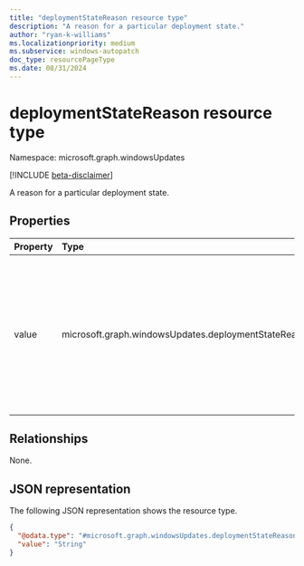 ```yaml
---
title: "deploymentStateReason resource type"
description: "A reason for a particular deployment state."
author: "ryan-k-williams"
ms.localizationpriority: medium
ms.subservice: windows-autopatch
doc_type: resourcePageType
ms.date: 08/31/2024
---
```


# deploymentStateReason resource type

Namespace: microsoft.graph.windowsUpdates

[!INCLUDE [beta-disclaimer](../../includes/beta-disclaimer.md)]

A reason for a particular deployment state.

## Properties
|Property|Type|Description|
|:---|:---|:---|
|value|microsoft.graph.windowsUpdates.deploymentStateReasonValue|Specifies a reason for the deployment state. Possible values are: `scheduledByOfferWindow`, `offeringByRequest`, `pausedByRequest`, `pausedByMonitoring`. Use the `Prefer: include-unknown-enum-members` request header to get the following value(s) in this [evolvable enum](/graph/best-practices-concept#handling-future-members-in-evolvable-enumerations): `faultedByContentOutdated`. Read-only.|

## Relationships
None.

## JSON representation
The following JSON representation shows the resource type.
<!-- {
  "blockType": "resource",
  "@odata.type": "microsoft.graph.windowsUpdates.deploymentStateReason"
}
-->
``` json
{
  "@odata.type": "#microsoft.graph.windowsUpdates.deploymentStateReason",
  "value": "String"
}
```

